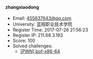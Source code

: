#### zhangxiaodong  

* Email: 455637643@qq.com  
* University: 蓝翔职业技术学院  
* Register Time: 2017-07-26 21:56:23  
* Register IP: 211.68.3.193  
* Score: 100  
* Solved challenges: 
  * [[PWN] bof-x86-64](https://github.com/SniperOJ/Challenges/blob/master/pwn/bof-x86-64.json)  
